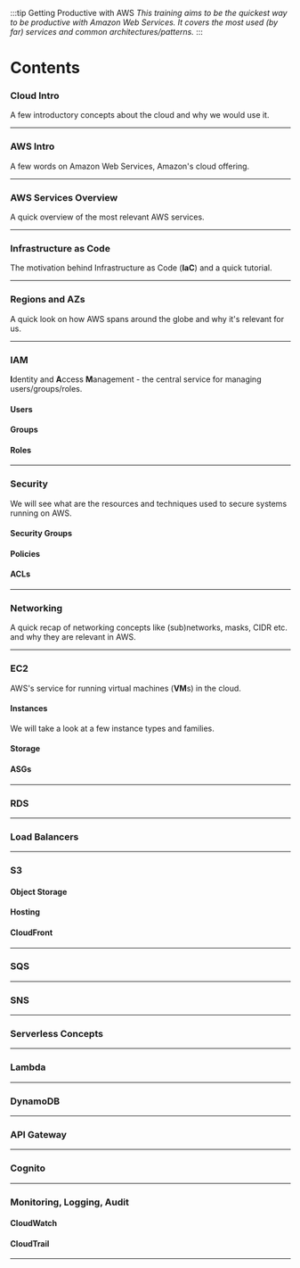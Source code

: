:::tip Getting Productive with AWS
_This training aims to be the quickest way to be productive with Amazon Web Services. It covers the most used (by far) services and common architectures/patterns._
:::

# Contents

### Cloud Intro

A few introductory concepts about the cloud and why we would use it.

---

### AWS Intro

A few words on Amazon Web Services, Amazon's cloud offering.

---

### AWS Services Overview

A quick overview of the most relevant AWS services.

---

### Infrastructure as Code

The motivation behind Infrastructure as Code (**IaC**) and a quick tutorial.

---

### Regions and AZs

A quick look on how AWS spans around the globe and why it's relevant for us.

---

### IAM

**I**dentity and **A**ccess **M**anagement - the central service for managing users/groups/roles.

#### Users

#### Groups

#### Roles

---

### Security

We will see what are the resources and techniques used to secure systems running on AWS.

#### Security Groups

#### Policies

#### ACLs

---

### Networking

A quick recap of networking concepts like (sub)networks, masks, CIDR etc. and why they are relevant in AWS.

---

### EC2

AWS's service for running virtual machines (**VM**s) in the cloud.

#### Instances

We will take a look at a few instance types and families.

#### Storage

#### ASGs

---

### RDS

---

### Load Balancers

---

### S3

#### Object Storage

#### Hosting

#### CloudFront

---

### SQS

---

### SNS

---

### Serverless Concepts

---

### Lambda

---

### DynamoDB

---

### API Gateway

---

### Cognito

---

### Monitoring, Logging, Audit

#### CloudWatch

#### CloudTrail

---
